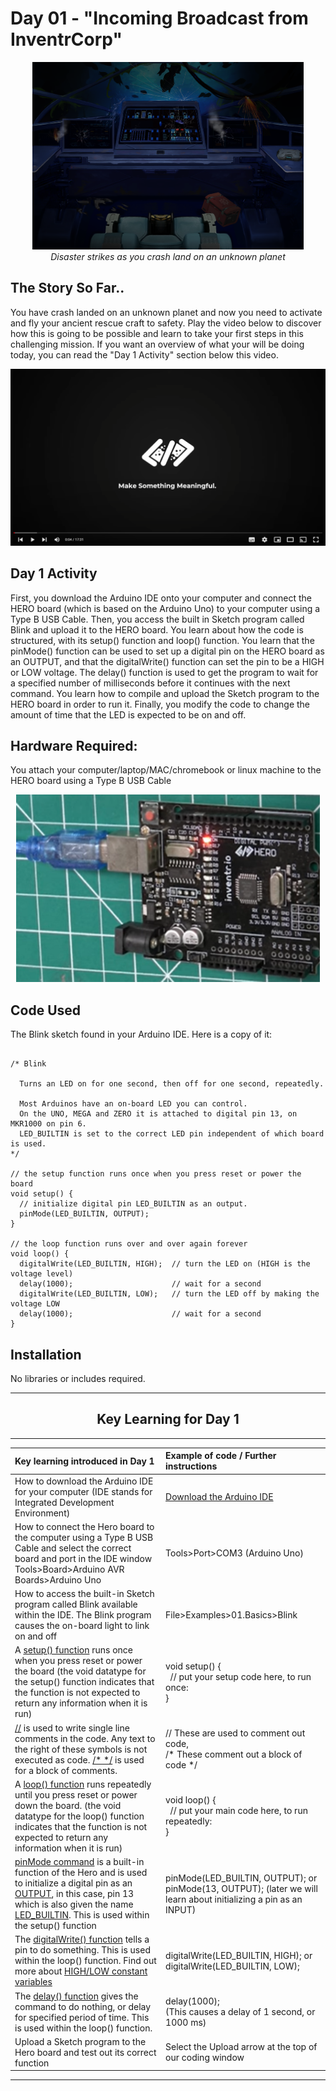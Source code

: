 # Day 01 - "Incoming Broadcast from InventrCorp"



<p align="center">
    <img src="30DaysDay01.png" height="300"><br>
    <i>Disaster strikes as you crash land on an unknown planet</i>
</p>

## The Story So Far..
You have crash landed on an unknown planet and now you need to activate and fly your ancient rescue craft to safety. Play the video below to discover how this is going to be possible and learn to take your first steps in this challenging mission. If you want an overview of what your will be doing today, you can read the "Day 1 Activity" section below this video.



[![video](../Art/VideoScreenshot.png)](https://www.youtube.com/watch?v=faVBaH7iDV0&list=PL-ykYLZSERMSZFH8_4zQx4BMWpt4aG1kr&index=1&t=2s)



## Day 1 Activity
First, you download the Arduino IDE onto your computer and connect the HERO board (which is based on the Arduino Uno) to your computer using a Type B USB Cable. Then, you access the built in Sketch program called Blink and upload it to the HERO board. You learn about how the code is structured, with its setup() function and loop() function. You learn that the pinMode() function can be used to set up a digital pin on the HERO board as an OUTPUT, and that the digitalWrite() function can set the pin to be a HIGH or LOW voltage. The delay() function is used to get the program to wait for a specified number of milliseconds before it continues with the next command. You learn how to compile and upload the Sketch program to the HERO board in order to run it. Finally, you modify the code to change the amount of time that the LED is expected to be on and off.

## Hardware Required:

You attach your computer/laptop/MAC/chromebook or linux machine to the HERO board using a Type B USB Cable

<p align="center">
    <img src="30Days-Day01-HeroBoard.png" height="300">
</p>

## Code Used
The Blink sketch found in your Arduino IDE. Here is a copy of it:
```

/* Blink

  Turns an LED on for one second, then off for one second, repeatedly. 

  Most Arduinos have an on-board LED you can control. 
  On the UNO, MEGA and ZERO it is attached to digital pin 13, on MKR1000 on pin 6. 
  LED_BUILTIN is set to the correct LED pin independent of which board is used.
*/

// the setup function runs once when you press reset or power the board
void setup() {
  // initialize digital pin LED_BUILTIN as an output.
  pinMode(LED_BUILTIN, OUTPUT);
}

// the loop function runs over and over again forever
void loop() {
  digitalWrite(LED_BUILTIN, HIGH);  // turn the LED on (HIGH is the voltage level)
  delay(1000);                      // wait for a second
  digitalWrite(LED_BUILTIN, LOW);   // turn the LED off by making the voltage LOW
  delay(1000);                      // wait for a second
}

```
## Installation
No libraries or includes required.

---
## <center><b>Key Learning for Day 1</b></center>

---
| Key learning introduced in Day 1 | Example of code / Further instructions|
| :--- | :--- |
| How to download the Arduino IDE for your computer (IDE stands for Integrated Development Environment)	| [Download the Arduino IDE](https://www.arduino.cc/en/software)| 
|How to connect the Hero board to the computer using a Type B USB Cable and select the correct board and port in the IDE window 	Tools>Board>Arduino AVR Boards>Arduino Uno | Tools>Port>COM3 (Arduino Uno) |
| How to access the built-in Sketch program called Blink available within the IDE. The Blink program causes the on-board light to link on and off | File>Examples>01.Basics>Blink |
| A [setup() function](https://www.arduino.cc/reference/en/language/structure/sketch/setup/) runs once when you press reset or power the board (the void datatype for the setup() function indicates that the function is not expected to return any information when it is run) | void setup() { <br>&nbsp;&nbsp;// put your setup code here, to run once:<br>} |
| [//](https://www.arduino.cc/reference/en/language/structure/further-syntax/singlelinecomment/) is used to write single line comments in the code. Any text to the right of these symbols is not executed as code. [/*  */](https://www.arduino.cc/reference/en/language/structure/further-syntax/blockcomment/) is used for a block of comments. | // These are used to comment out code, <br>/* These comment out a block of code */|
| A [loop() function](https://www.arduino.cc/reference/en/language/structure/sketch/loop/) runs repeatedly until you press reset or power down the board. (the void datatype for the loop() function indicates that the function is not expected to return any information when it is run) | void loop() { <br>&nbsp;&nbsp;// put your main code here, to run repeatedly: <br>} |
| [pinMode command](https://www.arduino.cc/reference/en/language/functions/digital-io/pinmode/) is a built-in function of the Hero and is used to initialize a digital pin as an [OUTPUT](https://www.arduino.cc/reference/en/language/variables/constants/constants/), in this case, pin 13 which is also given the name [LED_BUILTIN](https://www.arduino.cc/reference/en/language/variables/constants/constants/). This is used within the setup() function | pinMode(LED_BUILTIN, OUTPUT); or pinMode(13, OUTPUT); (later we will learn about initializing a pin as an INPUT) 
| The [digitalWrite() function](https://www.arduino.cc/reference/en/language/functions/digital-io/digitalwrite/) tells a pin to do something. This is used within the loop() function. Find out more about [HIGH/LOW constant variables](https://www.arduino.cc/reference/en/language/variables/constants/constants/) | digitalWrite(LED_BUILTIN, HIGH); or digitalWrite(LED_BUILTIN, LOW); |
| The [delay() function](https://www.arduino.cc/reference/en/language/functions/time/delay/) gives the command to do nothing, or delay for specified period of time. This is used within the loop() function. | delay(1000); <br>(This causes a delay of 1 second, or 1000 ms) |
| Upload a Sketch program to the Hero board and test out its correct function | Select the Upload arrow at the top of our coding window |
---